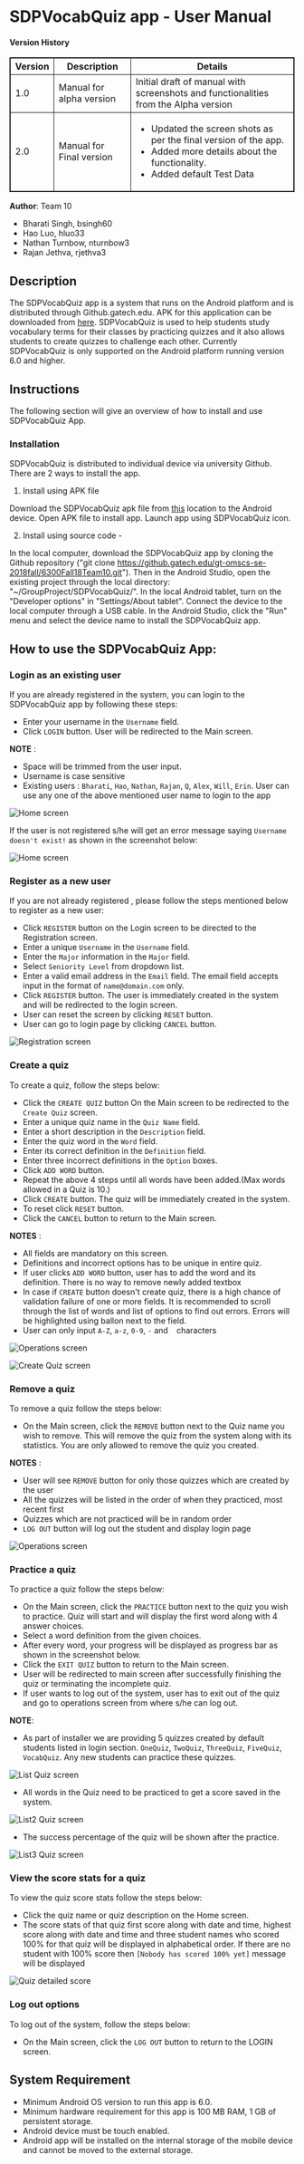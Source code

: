 # SDPVocabQuiz app - User Manual

#### Version History

<table class="tg" style="border: solid 1px;border-collapse:collapse;">
  <tr>
    <th style="border: solid 1px">Version</th>
    <th style="border: solid 1px">Description</th>
    <th style="border: solid 1px">Details</th>
  </tr>  <tr>       <td style="border: solid 1px">1.0</td>      <td style="border: solid 1px">Manual for alpha version</td>      <td style="border: solid 1px">Initial draft of manual with screenshots and functionalities from the Alpha version</td>  </tr>  <tr>
       <td style="border: solid 1px">2.0</td>
      <td style="border: solid 1px">Manual for Final version</td>
      <td style="border: solid 1px">         <ul>             <li>Updated the screen shots as per the final version of the app.</li>             <li>Added more details about the functionality.</li>             <li>Added default Test Data</li>        </ul></td>
  </tr></table>

**Author**: Team 10

* Bharati Singh, bsingh60
* Hao Luo, hluo33
* Nathan Turnbow, nturnbow3
* Rajan Jethva, rjethva3

## Description

The SDPVocabQuiz app is a system that runs on the Android platform and is distributed through Github.gatech.edu. APK for this application can be downloaded from [here](!https://github.gatech.edu/gt-omscs-se-2018fall/6300Fall18Team10/tree/master/GroupProject/APK). SDPVocabQuiz is used to help students study vocabulary terms for their classes by practicing quizzes and it also allows students to create quizzes to challenge each other. Currently SDPVocabQuiz is only supported on the Android platform running version 6.0 and higher.

## Instructions

The following section will give an overview of how to install and use SDPVocabQuiz App.

### Installation

SDPVocabQuiz is distributed to individual device via university Github. There are 2 ways to install the app.

1) Install using APK file

Download the SDPVocabQuiz apk file from [this](https://github.gatech.edu/gt-omscs-se-2018fall/6300Fall18Team10/tree/master/GroupProject/APK) location to the Android device. Open APK file to install app. Launch app using SDPVocabQuiz icon.

2) Install using source code -

In the local computer, download the SDPVocabQuiz app by cloning the Github repository ("git clone https://github.gatech.edu/gt-omscs-se-2018fall/6300Fall18Team10.git"). Then in the Android Studio, open the existing project through the local directory: "~/GroupProject/SDPVocabQuiz/". In the local Android tablet, turn on the "Developer options" in "Settings/About tablet". Connect the device to the local computer through a USB cable. In the Android Studio, click the "Run" menu and select the device name to install the SDPVocabQuiz app.

## How to use the SDPVocabQuiz App:

### Login as an existing user

If you are already registered in the system, you can login to the SDPVocabQuiz app by following these steps:
* Enter your username in the `Username` field.
* Click `LOGIN` button. User will be redirected to the Main screen.

__NOTE__ :
* Space will be trimmed from the user input.
* Username is case sensitive
* Existing users : `Bharati`, `Hao`, `Nathan`, `Rajan`, `Q`, `Alex`, `Will`, `Erin`. User can use any one of the above mentioned user name to login to the app


 ![Home screen](images/screens/LoginOrRegScreen.png)

If the user is not registered s/he will get an error message saying `Username doesn't exist!` as shown in the screenshot below:

 ![Home screen](images/screens/FailedLoginMessage.png)

### Register as a new user
If you are not already registered , please follow the steps mentioned below to register as a new user:
* Click `REGISTER` button on the Login screen to be directed to the Registration screen.
* Enter a unique `Username` in the `Username` field.
* Enter the `Major` information in the `Major` field.
* Select `Seniority Level` from dropdown list.
* Enter a valid email address in the `Email` field. The email field accepts input in the format of `name@domain.com` only.
* Click `REGISTER` button. The user is immediately created in the system and will be redirected to the login screen.
* User can reset the screen by clicking `RESET` button.
* User can go to login page by clicking `CANCEL` button.

![Registration screen](images/screens/RegisterationInformationScreen.png)

### Create a quiz
To create a quiz, follow the steps below:
* Click the `CREATE QUIZ` button On the Main screen to be redirected to the `Create Quiz` screen.
* Enter a unique quiz name in the `Quiz Name` field.
* Enter a short description in the `Description` field.
* Enter the quiz word in the `Word` field.
* Enter its correct definition in the `Definition` field.
* Enter three incorrect definitions in the `Option` boxes.
* Click `ADD WORD` button.
* Repeat the above 4 steps until all words have been added.(Max words allowed in a Quiz is 10.)
* Click `CREATE` button. The quiz will be immediately created in the system.
* To reset click `RESET` button.
* Click the `CANCEL` button to return to the Main screen.

__NOTES__ :
* All fields are mandatory on this screen.
* Definitions and incorrect options has to be unique in entire quiz.
* If user clicks `ADD WORD` button, user has to add the word and its definition. There is no way to remove newly added textbox
* In case if `CREATE` button doesn't create quiz, there is a high chance of validation failure of one or more fields. It is recommended to scroll through the list of words and list of options to find out errors. Errors will be highlighted using ballon next to the field.
* User can only input `A-Z`, `a-z`, `0-9`, `-` and ` ` characters


![Operations screen](images/screens/RemoveQuiz.png)

![Create Quiz screen](images/screens/CreateQuiz.png)

### Remove a quiz
To remove a quiz follow the steps below:
* On the Main screen, click the `REMOVE` button next to the Quiz name you wish to remove. This will remove the quiz from the system along with its statistics. You are only allowed to remove the quiz you created.

__NOTES__ :

* User will see `REMOVE` button for only those quizzes which are created by the user
* All the quizzes will be listed in the order of when they practiced, most recent first
* Quizzes which are not practiced will be in random order
* `LOG OUT` button will log out the student and display login page

![Operations screen](images/screens/RemoveQuiz.png)

### Practice a quiz
To practice a quiz follow the steps below:
* On the Main screen, click the `PRACTICE` button next to the quiz you wish to practice. Quiz will start and will display the first word along with 4 answer choices.
* Select a word definition from the given choices.
* After every word, your progress will be displayed as progress bar as shown in the screenshot below.
* Click the `EXIT QUIZ` button to return to the Main screen.
* User will be redirected to main screen after successfully finishing the quiz or terminating the incomplete quiz.
* If user wants to log out of the system, user has to exit out of the quiz and go to operations screen from where s/he can log out.

__NOTE__:
* As part of installer we are providing 5 quizzes created by default students listed in login section. `OneQuiz`, `TwoQuiz`, `ThreeQuiz`, `FiveQuiz`, `VocabQuiz`. Any new students can practice these quizzes.

![List Quiz screen](images/screens/PracticeQuiz0.png)

* All words in the Quiz need to be practiced to get a score saved in the system.


![List2 Quiz screen](images/screens/PracticeQuiz1.png)

* The success percentage of the quiz will be shown after the practice.

![List3 Quiz screen](images/screens/PracticeQuiz2.png)


### View the score stats for a quiz
To view the quiz score stats follow the steps below:
* Click the quiz name or quiz description on the Home screen.
* The score stats of that quiz first score along with date and time, highest score along with date and time and three student names who scored 100% for that quiz will be displayed in alphabetical order. If there are no student with 100% score then `[Nobody has scored 100% yet]` message will be displayed

![Quiz detailed score](images/screens/QuizStats.png)

### Log out options
To log out of the system, follow the steps below:
* On the Main screen, click the `LOG OUT` button to return to the LOGIN screen.

## System Requirement

* Minimum Android OS version to run this app is 6.0.
* Minimum hardware requirement for this app is 100 MB RAM, 1 GB of persistent storage.
* Android device must be touch enabled.
* Android app will be installed on the internal storage of the mobile device and cannot be moved to the external storage.
